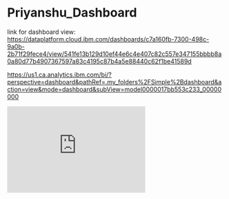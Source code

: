 # Priyanshu_Dashboard
link for dashboard view: https://dataplatform.cloud.ibm.com/dashboards/c7a160fb-7300-498c-9a0b-2b71f29fece4/view/541fe13b129d10ef44e6c4e407c82c557e347155bbbb8a0a80d77b4907367597a83c4195c87b4a5e88440c62f1be41589d




https://us1.ca.analytics.ibm.com/bi/?perspective=dashboard&pathRef=.my_folders%2FSimple%2Bdashboard&action=view&mode=dashboard&subView=model0000017bb553c233_00000000

<iframe src="https://us1.ca.analytics.ibm.com/bi/?perspective=dashboard&amp;pathRef=.my_folders%2FSimple%2Bdashboard&amp;closeWindowOnLastView=true&amp;ui_appbar=false&amp;ui_navbar=false&amp;shareMode=embedded&amp;action=view&amp;mode=dashboard&amp;subView=model0000017bb553c233_00000000" width="320" height="200" frameborder="0" gesture="media" allow="encrypted-media" allowfullscreen=""></iframe>
